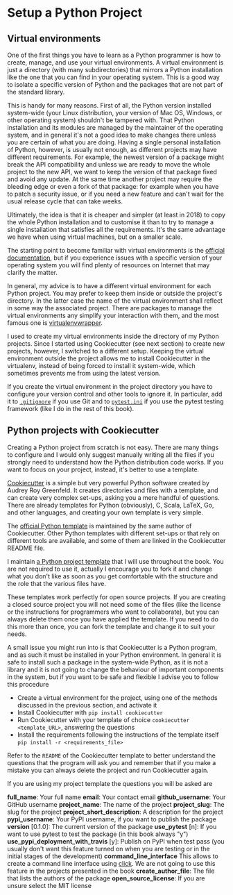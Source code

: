 # Setup a Python Project

## Virtual environments

One of the first things you have to learn as a Python programmer is how to create, manage, and use your virtual environments. A virtual environment is just a directory (with many subdirectories) that mirrors a Python installation like the one that you can find in your operating system. This is a good way to isolate a specific version of Python and the packages that are not part of the standard library.

This is handy for many reasons. First of all, the Python version installed system-wide (your Linux distribution, your version of Mac OS, Windows, or other operating system) shouldn't be tampered with. That Python installation and its modules are managed by the maintainer of the operating system, and in general it's not a good idea to make changes there unless you are certain of what you are doing. Having a single personal installation of Python, however, is usually not enough, as different projects may have different requirements. For example, the newest version of a package might break the API compatibility and unless we are ready to move the whole project to the new API, we want to keep the version of that package fixed and avoid any update. At the same time another project may require the bleeding edge or even a fork of that package: for example when you have to patch a security issue, or if you need a new feature and can't wait for the usual release cycle that can take weeks.

Ultimately, the idea is that it is cheaper and simpler (at least in 2018) to copy the whole Python installation and to customise it than to try to manage a single installation that satisfies all the requirements. It's the same advantage we have when using virtual machines, but on a smaller scale.

The starting point to become familiar with virtual environments is the [official documentation](https://docs.python.org/3/tutorial/venv.html), but if you experience issues with a specific version of your operating system you will find plenty of resources on Internet that may clarify the matter.

In general, my advice is to have a different virtual environment for each Python project. You may prefer to keep them inside or outside the project's directory. In the latter case the name of the virtual environment shall reflect in some way the associated project. There are packages to manage the virtual environments any simplify your interaction with them, and the most famous one is [virtualenvwrapper](https://virtualenvwrapper.readthedocs.io/en/latest/).

I used to create my virtual environments inside the directory of my Python projects. Since I started using Cookiecutter (see next section) to create new projects, however, I switched to a different setup. Keeping the virtual environment outside the project allows me to install Cookiecutter in the virtualenv, instead of being forced to install it system-wide, which sometimes prevents me from using the latest version.

If you create the virtual environment in the project directory you have to configure your version control and other tools to ignore it. In particular, add it to [`.gitignore`](https://git-scm.com/docs/gitignore) if you use Git and to [`pytest.ini`](https://docs.pytest.org/en/latest/reference.html#confval-norecursedirs) if you use the pytest testing framework (like I do in the rest of this book).

## Python projects with Cookiecutter

Creating a Python project from scratch is not easy. There are many things to configure and I would only suggest manually writing all the files if you strongly need to understand how the Python distribution code works. If you want to focus on your project, instead, it's better to use a template.

[Cookiecutter](https://cookiecutter.readthedocs.io/en/latest/) is a simple but very powerful Python software created by Audrey Roy Greenfeld. It creates directories and files with a template, and can create very complex set-ups, asking you a mere handful of questions. There are already templates for Python (obviously), C, Scala, LaTeX, Go, and other languages, and creating your own template is very simple.

The [official Python template](https://github.com/audreyr/cookiecutter-pypackage) is maintained by the same author of Cookiecutter. Other Python templates with different set-ups or that rely on different tools are available, and some of them are linked in the Cookiecutter README file.

I maintain [a Python project template](https://github.com/lgiordani/cookiecutter-pypackage) that I will use throughout the book. You are not required to use it, actually I encourage you to fork it and change what you don't like as soon as you get comfortable with the structure and the role that the various files have.

These templates work perfectly for open source projects. If you are creating a closed source project you will not need some of the files (like the license or the instructions for programmers who want to collaborate), but you can always delete them once you have applied the template. If you need to do this more than once, you can fork the template and change it to suit your needs.

A small issue you might run into is that Cookiecutter is a Python program, and as such it must be installed in your Python environment. In general it is safe to install such a package in the system-wide Python, as it is not a library and it is not going to change the behaviour of important components in the system, but if you want to be safe and flexible I advise you to follow this procedure

* Create a virtual environment for the project, using one of the methods discussed in the previous section, and activate it
* Install Cookiecutter with `pip install cookiecutter`
* Run Cookiecutter with your template of choice `cookiecutter <template_URL>`, answering the questions
* Install the requirements following the instructions of the template itself `pip install -r <requirements_file>`

Refer to the `README` of the Cookiecutter template to better understand the questions that the program will ask you and remember that if you make a mistake you can always delete the project and run Cookiecutter again.

If you are using my project template the questions you will be asked are

**full_name**: Your full name
**email**: Your contact email
**github_username**: Your GitHub username 
**project_name**: The name of the project
**project_slug**: The slug for the project
**project_short_description**: A description for the project
**pypi_username**: Your PyPI username, if you want to publish the package
**version** [0.1.0]: The current version of the package
**use_pytest** [n]: If you want to use pytest to test the package (in this book always "y")
**use_pypi_deployment_with_travis** [y]: Publish on PyPI when test pass (you usually don't want this feature turned on when you are testing or in the initial stages of the development)
**command_line_interface** This allows to create a command line interface using [click](https://github.com/pallets/click). We are not going to use this feature in the projects presented in the book
**create_author_file**: The file that lists the authors of the package
**open_source_license**: If you are unsure select the MIT license
